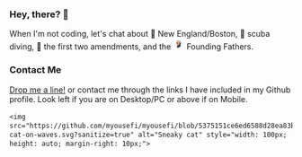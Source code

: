 <div style="align: left;">

### Hey, there? 👋

When I'm not coding, let's chat about 🗽 New England/Boston, 🤿 scuba diving, 📜 the first two amendments, and the <img src="fig/founding_father.png" alt="Founding Fathers" width="20" height="20"> Founding Fathers.

### Contact Me

[Drop me a line!](mailto:m@ysfi.me?subject=GitHub%20Profile) or contact me through the links I have included in my Github profile. Look left if you are on Desktop/PC or above if on Mobile.

    <img src="https://github.com/myousefi/myousefi/blob/5375151ce6ed6588d28ea83be91007b1d3cecb7b/fig/sneaky-cat-on-waves.svg?sanitize=true" alt="Sneaky cat" style="width: 100px; height: auto; margin-right: 10px;">

</div>
